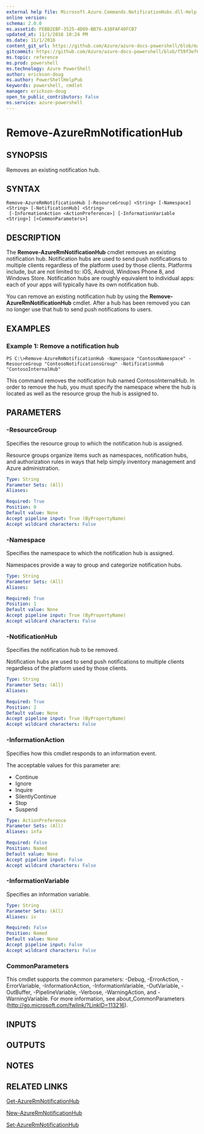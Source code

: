 ```yaml
---
external help file: Microsoft.Azure.Commands.NotificationHubs.dll-Help.xml
online version: 
schema: 2.0.0
ms.assetid: FEBB2EBF-3525-4D89-BB76-A38FAF40FCB7
updated_at: 11/1/2016 10:24 PM
ms.date: 11/1/2016
content_git_url: https://github.com/Azure/azure-docs-powershell/blob/master/azureps-cmdlets-docs/ResourceManager/AzureRM.NotificationHubs/v1.0.12/Remove-AzureRmNotificationHub.md
gitcommit: https://github.com/Azure/azure-docs-powershell/blob/f59f3ef60bc592383812213e69fd77ba950759ed/azureps-cmdlets-docs/ResourceManager/AzureRM.NotificationHubs/v1.0.12/Remove-AzureRmNotificationHub.md
ms.topic: reference
ms.prod: powershell
ms.technology: Azure PowerShell
author: erickson-doug
ms.author: PowerShellHelpPub
keywords: powershell, cmdlet
manager: erickson-doug
open_to_public_contributors: False
ms.service: azure-powershell
---
```


# Remove-AzureRmNotificationHub

## SYNOPSIS
Removes an existing notification hub.

## SYNTAX

```
Remove-AzureRmNotificationHub [-ResourceGroup] <String> [-Namespace] <String> [-NotificationHub] <String>
 [-InformationAction <ActionPreference>] [-InformationVariable <String>] [<CommonParameters>]
```

## DESCRIPTION
The **Remove-AzureRmNotificationHub** cmdlet removes an existing notification hub.
Notification hubs are used to send push notifications to multiple clients regardless of the platform used by those clients.
Platforms include, but are not limited to: iOS, Android, Windows Phone 8, and Windows Store.
Notification hubs are roughly equivalent to individual apps: each of your apps will typically have its own notification hub.

You can remove an existing notification hub by using the **Remove-AzureRmNotificationHub** cmdlet.
After a hub has been removed you can no longer use that hub to send push notifications to users.

## EXAMPLES

### Example 1: Remove a notification hub
```
PS C:\>Remove-AzureRmNotificationHub -Namespace "ContosoNamespace" -ResourceGroup "ContosoNotificationsGroup" -NotificationHub "ContosoInternalHub"
```

This command removes the notification hub named ContosoInternalHub.
In order to remove the hub, you must specify the namespace where the hub is located as well as the resource group the hub is assigned to.

## PARAMETERS

### -ResourceGroup
Specifies the resource group to which the notification hub is assigned.

Resource groups organize items such as namespaces, notification hubs, and authorization rules in ways that help simply inventory management and Azure administration.

```yaml
Type: String
Parameter Sets: (All)
Aliases: 

Required: True
Position: 0
Default value: None
Accept pipeline input: True (ByPropertyName)
Accept wildcard characters: False
```

### -Namespace
Specifies the namespace to which the notification hub is assigned.

Namespaces provide a way to group and categorize notification hubs.

```yaml
Type: String
Parameter Sets: (All)
Aliases: 

Required: True
Position: 1
Default value: None
Accept pipeline input: True (ByPropertyName)
Accept wildcard characters: False
```

### -NotificationHub
Specifies the notification hub to be removed.

Notification hubs are used to send push notifications to multiple clients regardless of the platform used by those clients.

```yaml
Type: String
Parameter Sets: (All)
Aliases: 

Required: True
Position: 2
Default value: None
Accept pipeline input: True (ByPropertyName)
Accept wildcard characters: False
```

### -InformationAction
Specifies how this cmdlet responds to an information event.

The acceptable values for this parameter are:

- Continue
- Ignore
- Inquire
- SilentlyContinue
- Stop
- Suspend

```yaml
Type: ActionPreference
Parameter Sets: (All)
Aliases: infa

Required: False
Position: Named
Default value: None
Accept pipeline input: False
Accept wildcard characters: False
```

### -InformationVariable
Specifies an information variable.

```yaml
Type: String
Parameter Sets: (All)
Aliases: iv

Required: False
Position: Named
Default value: None
Accept pipeline input: False
Accept wildcard characters: False
```

### CommonParameters
This cmdlet supports the common parameters: -Debug, -ErrorAction, -ErrorVariable, -InformationAction, -InformationVariable, -OutVariable, -OutBuffer, -PipelineVariable, -Verbose, -WarningAction, and -WarningVariable. For more information, see about_CommonParameters (http://go.microsoft.com/fwlink/?LinkID=113216).

## INPUTS

## OUTPUTS

## NOTES

## RELATED LINKS

[Get-AzureRmNotificationHub](xref:ResourceManager/AzureRM.NotificationHubs/v1.0.12/Get-AzureRmNotificationHub.md)

[New-AzureRmNotificationHub](xref:ResourceManager/AzureRM.NotificationHubs/v1.0.12/New-AzureRmNotificationHub.md)

[Set-AzureRmNotificationHub](xref:ResourceManager/AzureRM.NotificationHubs/v1.0.12/Set-AzureRmNotificationHub.md)


